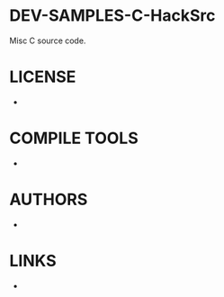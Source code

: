 # DEV-SAMPLES-C-HackSrc
Misc C source code. 

LICENSE
===============
* 

COMPILE TOOLS
===============
* 
 
AUTHORS
===============
* 

LINKS
===============
* 
